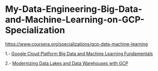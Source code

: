 # My-Data-Engineering-Big-Data-and-Machine-Learning-on-GCP-Specialization

https://www.coursera.org/specializations/gcp-data-machine-learning

1.- [Google Cloud Platform Big Data and Machine Learning Fundamentals](https://www.coursera.org/learn/gcp-big-data-ml-fundamentals?specialization=gcp-data-machine-learning)

2.- [Modernizing Data Lakes and Data Warehouses with GCP](https://www.coursera.org/learn/data-lakes-data-warehouses-gcp?specialization=gcp-data-machine-learning)
